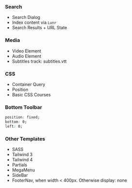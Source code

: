 ### Search

- Search Dialog
- Index content via `Lunr`
- Search Results + URL State

### Media

- Video Element
- Audio Element
- Subtitles track: subtitles.vtt

### CSS

- Container Query
- Position
- Basic CSS Courses

### Bottom Toolbar

```css
position: fixed;
bottom: 0;
left: 0;
```

### Other Templates

- SASS
- Tailwind 3
- Tailwind 4
- Partials
- MegaMenu
- SideBar
- FooterNav, when width < 400px. Otherwise display: none
